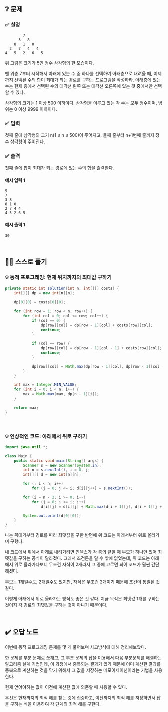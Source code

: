 ## ❔ 문제
### ✅ 설명
```
        7
      3   8
    8   1   0
  2   7   4   4
4   5   2   6   5
```
위 그림은 크기가 5인 정수 삼각형의 한 모습이다.

맨 위층 7부터 시작해서 아래에 있는 수 중 하나를 선택하여 아래층으로 내려올 때, 이제까지 선택된 수의 합이 최대가 되는 경로를 구하는 프로그램을 작성하라. 아래층에 있는 수는 현재 층에서 선택된 수의 대각선 왼쪽 또는 대각선 오른쪽에 있는 것 중에서만 선택할 수 있다.

삼각형의 크기는 1 이상 500 이하이다. 삼각형을 이루고 있는 각 수는 모두 정수이며, 범위는 0 이상 9999 이하이다.

### ✅ 입력
첫째 줄에 삼각형의 크기 n(1 ≤ n ≤ 500)이 주어지고, 둘째 줄부터 n+1번째 줄까지 정수 삼각형이 주어진다.

### ✅ 출력
첫째 줄에 합이 최대가 되는 경로에 있는 수의 합을 출력한다.

#### 예시 입력 1
```
5
7
3 8
8 1 0
2 7 4 4
4 5 2 6 5
```

#### 예시 출력 1
```
30
```

<br>

## ✍🏻 스스로 풀기

### 💡 동적 프로그래밍: 현재 위치까지의 최대값 구하기

``` java
private static int solution(int n, int[][] costs) {
    int[][] dp = new int[n][n];

    dp[0][0] = costs[0][0];

    for (int row = 1; row < n; row++) {
        for (int col = 0; col <= row; col++) {
            if (col == 0) {
                dp[row][col] = dp[row - 1][col] + costs[row][col];
                continue;
            }

            if (col == row) {
                dp[row][col] = dp[row - 1][col - 1] + costs[row][col];
                continue;
            }

            dp[row][col] = Math.max(dp[row - 1][col], dp[row - 1][col - 1]) + costs[row][col];
        }
    }

    int max = Integer.MIN_VALUE;
    for (int i = 0; i < n; i++) {
        max = Math.max(max, dp[n - 1][i]);
    }

    return max;
}
```
<br>

### 💡 인상적인 코드: 아래에서 위로 구하기
``` java
import java.util.*;

class Main {
    public static void main(String[] args) {
        Scanner s = new Scanner(System.in);
        int n = s.nextInt(), i = 0, j;
        int[][] d = new int[n][n];

        for (; i < n; i++)
            for (j = 0; j <= i; d[i][j++] = s.nextInt());

        for (i = n - 2; i >= 0; i--)
            for (j = 0; j <= i; j++)
                d[i][j] = d[i][j] + Math.max(d[i + 1][j], d[i + 1][j + 1]);

        System.out.print(d[0][0]);
    }
}
```

나는 꼭대기부터 경로를 따라 최댓값을 구한 반면에 위 코드는 아래서부터 위로 올라가며 구했다.

내 코드에서 위에서 아래로 내려가려면 인덱스가 각 층의 끝일 때 부모가 하나만 있어 최댓값을 구하는 공식이 달라졌다. 그래서 조건문을 달 수 밖에 없었는데, 
위 코드는 아래에서 위로 올라가다보니 무조건 자식이 2개라서 그 중에 고르면 되어 코드가 훨씬 간단해졌다.

부모는 1개일수도, 2개일수도 있지만, 자식은 무조건 2개이기 때문에 조건이 통일된 것 같다.

이렇게 아래에서 위로 올라가는 방식도 좋은 것 같다. 지금 목적은 최댓값 1개를 구하는 것이지 각 경로의 최댓값을 구하는 것이 아니기 때문이다.

<br>

## ✔️ 오답 노트

이번에 동적 프로그래밍 문제를 몇 개 풀어보며 사고방식에 대해 정리해보았다.

한 문제를 부분 문제로 쪼개고, 그 부분 문제의 답을 이용해서 다음 부분문제를 해결하는 알고리즘 설계 기법인데, 이 과정에서 중복되는 결과가 있기 때문에 이미 계산한 결과를 중복으로 계산하는 것을 막기
위해서 그 값을 저장하는 메모이제이션이라는 기법을 사용한다.

현재 얻어야하는 값이 이전에 계산한 값에 의존할 때 사용할 수 있다.

우선은 현재까지의 최적 해를 찾는 것에 집중하고, 이전까지의 최적 해를 저장하면서 답을 구하는 식을 이용하여 각 단계의 최적 해를 구한다.
